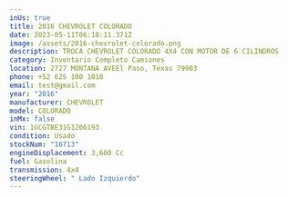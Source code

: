 ```yaml
---
inUs: true
title: 2016 CHEVROLET COLORADO
date: 2023-05-11T06:18:11.371Z
image: /assets/2016-chevrolet-colorado.png
description: TROCA CHEVROLET COLORADO 4X4 CON MOTOR DE 6 CILINDROS
category: Inventario Completo Camiones
location: 2727 MONTANA AVEEl Paso, Texas 79903
phone: +52 625 100 1010
email: test@gmail.com
year: "2016"
manufacturer: CHEVROLET
model: COLORADO
inMx: false
vin: 1GCGTBE31G1206193
condition: Usado
stockNum: "16713"
engineDisplacement: 3,600 Cc
fuel: Gasolina
transmission: 4x4
steeringWheel: " Lado Izquierdo"
---
```

